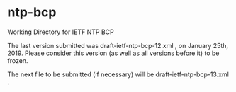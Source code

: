 # ntp-bcp
Working Directory for IETF NTP BCP

The last version submitted was draft-ietf-ntp-bcp-12.xml , on January 25th, 2019.
Please consider this version (as well as all versions before it) to be frozen.

The next file to be submitted (if necessary) will be draft-ietf-ntp-bcp-13.xml .